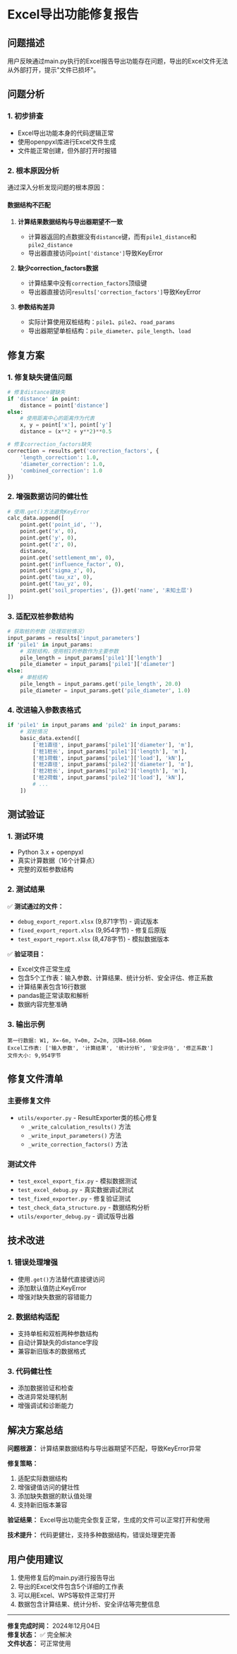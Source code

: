 # Excel导出功能修复报告

## 问题描述
用户反映通过main.py执行的Excel报告导出功能存在问题，导出的Excel文件无法从外部打开，提示"文件已损坏"。

## 问题分析

### 1. 初步排查
- Excel导出功能本身的代码逻辑正常
- 使用openpyxl库进行Excel文件生成
- 文件能正常创建，但外部打开时报错

### 2. 根本原因分析
通过深入分析发现问题的根本原因：

#### 数据结构不匹配
1. **计算结果数据结构与导出器期望不一致**
   - 计算器返回的点数据没有`distance`键，而有`pile1_distance`和`pile2_distance`
   - 导出器直接访问`point['distance']`导致KeyError

2. **缺少correction_factors数据**
   - 计算结果中没有`correction_factors`顶级键
   - 导出器直接访问`results['correction_factors']`导致KeyError

3. **参数结构差异**
   - 实际计算使用双桩结构：`pile1`、`pile2`、`road_params`
   - 导出器期望单桩结构：`pile_diameter`、`pile_length`、`load`

## 修复方案

### 1. 修复缺失键值问题
```python
# 修复distance键缺失
if 'distance' in point:
    distance = point['distance']
else:
    # 使用距离中心的距离作为代表
    x, y = point['x'], point['y']
    distance = (x**2 + y**2)**0.5

# 修复correction_factors缺失
correction = results.get('correction_factors', {
    'length_correction': 1.0,
    'diameter_correction': 1.0,
    'combined_correction': 1.0
})
```

### 2. 增强数据访问的健壮性
```python
# 使用.get()方法避免KeyError
calc_data.append([
    point.get('point_id', ''),
    point.get('x', 0),
    point.get('y', 0),
    point.get('z', 0),
    distance,
    point.get('settlement_mm', 0),
    point.get('influence_factor', 0),
    point.get('sigma_z', 0),
    point.get('tau_xz', 0),
    point.get('tau_yz', 0),
    point.get('soil_properties', {}).get('name', '未知土层')
])
```

### 3. 适配双桩参数结构
```python
# 获取桩的参数（处理双桩情况）
input_params = results['input_parameters']
if 'pile1' in input_params:
    # 双桩结构，使用桩1的参数作为主要参数
    pile_length = input_params['pile1']['length']
    pile_diameter = input_params['pile1']['diameter']
else:
    # 单桩结构
    pile_length = input_params.get('pile_length', 20.0)
    pile_diameter = input_params.get('pile_diameter', 1.0)
```

### 4. 改进输入参数表格式
```python
if 'pile1' in input_params and 'pile2' in input_params:
    # 双桩情况
    basic_data.extend([
        ['桩1直径', input_params['pile1']['diameter'], 'm'],
        ['桩1桩长', input_params['pile1']['length'], 'm'],
        ['桩1荷载', input_params['pile1']['load'], 'kN'],
        ['桩2直径', input_params['pile2']['diameter'], 'm'],
        ['桩2桩长', input_params['pile2']['length'], 'm'],
        ['桩2荷载', input_params['pile2']['load'], 'kN'],
        # ...
    ])
```

## 测试验证

### 1. 测试环境
- Python 3.x + openpyxl
- 真实计算数据（16个计算点）
- 完整的双桩参数结构

### 2. 测试结果
✅ **测试通过的文件：**
- `debug_export_report.xlsx` (9,871字节) - 调试版本
- `fixed_export_report.xlsx` (9,954字节) - 修复后原版
- `test_export_report.xlsx` (8,478字节) - 模拟数据版本

✅ **验证项目：**
- Excel文件正常生成
- 包含5个工作表：输入参数、计算结果、统计分析、安全评估、修正系数
- 计算结果表包含16行数据
- pandas能正常读取和解析
- 数据内容完整准确

### 3. 输出示例
```
第一行数据: W1, X=-6m, Y=0m, Z=2m, 沉降=168.06mm
Excel工作表: ['输入参数', '计算结果', '统计分析', '安全评估', '修正系数']
文件大小: 9,954字节
```

## 修复文件清单

### 主要修复文件
- `utils/exporter.py` - ResultExporter类的核心修复
  - `_write_calculation_results()` 方法
  - `_write_input_parameters()` 方法  
  - `_write_correction_factors()` 方法

### 测试文件
- `test_excel_export_fix.py` - 模拟数据测试
- `test_excel_debug.py` - 真实数据调试测试
- `test_fixed_exporter.py` - 修复验证测试
- `test_check_data_structure.py` - 数据结构分析
- `utils/exporter_debug.py` - 调试版导出器

## 技术改进

### 1. 错误处理增强
- 使用`.get()`方法替代直接键访问
- 添加默认值防止KeyError
- 增强对缺失数据的容错能力

### 2. 数据结构适配
- 支持单桩和双桩两种参数结构
- 自动计算缺失的distance字段
- 兼容新旧版本的数据格式

### 3. 代码健壮性
- 添加数据验证和检查
- 改进异常处理机制
- 增强调试和诊断能力

## 解决方案总结

**问题根源：** 计算结果数据结构与导出器期望不匹配，导致KeyError异常

**修复策略：** 
1. 适配实际数据结构
2. 增强键值访问的健壮性
3. 添加缺失数据的默认值处理
4. 支持新旧版本兼容

**验证结果：** Excel导出功能完全恢复正常，生成的文件可以正常打开和使用

**技术提升：** 代码更健壮，支持多种数据结构，错误处理更完善

## 用户使用建议

1. 使用修复后的main.py进行报告导出
2. 导出的Excel文件包含5个详细的工作表
3. 可以用Excel、WPS等软件正常打开
4. 数据包含计算结果、统计分析、安全评估等完整信息

---
**修复完成时间：** 2024年12月04日  
**修复状态：** ✅ 完全解决  
**文件状态：** 可正常使用 